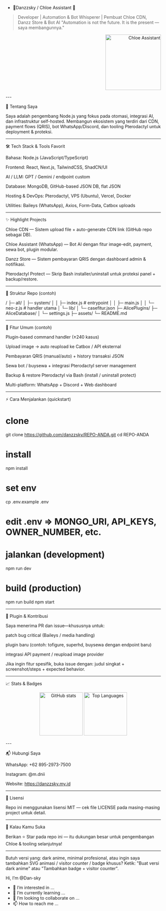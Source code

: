 - 👋Danzzsky / Chloe Assistant 🌸

> Developer | Automation & Bot Whisperer | Pembuat Chloe CDN, Danzz Store & Bot AI
"Automation is not the future. It is the present — saya membangunnya."



<p align="right">
  <img src="https://files.catbox.moe/ifx2y7.png" alt="Chloe Assistant" width="180"/>
</p>
---

🚀 Tentang Saya

Saya adalah pengembang Node.js yang fokus pada otomasi, integrasi AI, dan infrastruktur self-hosted. Membangun ekosistem yang terdiri dari CDN, payment flows (QRIS), bot WhatsApp/Discord, dan tooling Pterodactyl untuk deployment & proteksi.


---

🛠️ Tech Stack & Tools Favorit

Bahasa: Node.js (JavaScript/TypeScript)

Frontend: React, Next.js, TailwindCSS, ShadCN/UI

AI / LLM: GPT / Gemini / endpoint custom

Database: MongoDB, GitHub-based JSON DB, flat JSON

Hosting & DevOps: Pterodactyl, VPS (Ubuntu), Vercel, Docker

Utilities: Baileys (WhatsApp), Axios, Form-Data, Catbox uploads



---

✨ Highlight Projects

Chloe CDN — Sistem upload file + auto-generate CDN link (GitHub repo sebagai DB).

Chloe Assistant (WhatsApp) — Bot AI dengan fitur image-edit, payment, sewa bot, plugin modular.

Danzz Store — Sistem pembayaran QRIS dengan dashboard admin & notifikasi.

Pterodactyl Protect — Skrip Bash installer/uninstall untuk proteksi panel + backup/restore.



---

📂 Struktur Repo (contoh)

/
├─ all/
│  ├─ system/
│  │  ├─ index.js        # entrypoint
│  │  ├─ main.js
│  │  └─ neo-z.js        # handler utama
│  └─ lib/
│     └─ casefitur.json
├─ AlicePlugins/
├─ AliceDatabase/
│  └─ settings.js
├─ assets/
└─ README.md


---

🔌 Fitur Umum (contoh)

Plugin-based command handler (±240 kasus)

Upload image → auto reupload ke Catbox / API eksternal

Pembayaran QRIS (manual/auto) + history transaksi JSON

Sewa bot / buysewa + integrasi Pterodactyl server management

Backup & restore Pterodactyl via Bash (install / uninstall protect)

Multi-platform: WhatsApp + Discord + Web dashboard



---

⚡ Cara Menjalankan (quickstart)

# clone
git clone https://github.com/danzzsky/REPO-ANDA.git
cd REPO-ANDA

# install
npm install

# set env
cp .env.example .env
# edit .env => MONGO_URI, API_KEYS, OWNER_NUMBER, etc.

# jalankan (development)
npm run dev

# build (production)
npm run build
npm start


---

🧩 Plugin & Kontribusi

Saya menerima PR dan issue—khususnya untuk:

patch bug critical (Baileys / media handling)

plugin baru (contoh: tofigure, superhd, buysewa dengan endpoint baru)

integrasi API payment / reupload image provider


Jika ingin fitur spesifik, buka issue dengan: judul singkat + screenshot/steps + expected behavior.


---

📈 Stats & Badges

<p align="center">
  <img src="https://github-readme-stats.vercel.app/api?username=danzzsky&show_icons=true&theme=tokyonight" height="140" alt="GitHub stats"/>
  <img src="https://github-readme-stats.vercel.app/api/top-langs/?username=danzzsky&layout=compact&theme=tokyonight" height="140" alt="Top Languages"/>
</p>
---

📬 Hubungi Saya

WhatsApp: +62 895-2973-7500

Instagram: @m.dnii

Website: https://danzzsky.my.id



---

📝 Lisensi

Repo ini menggunakan lisensi MIT — cek file LICENSE pada masing-masing project untuk detail.


---

🙏 Kalau Kamu Suka

Berikan ⭐ Star pada repo ini — itu dukungan besar untuk pengembangan Chloe & tooling selanjutnya!


---

Butuh versi yang: dark anime, minimal profesional, atau ingin saya tambahkan SVG animasi / visitor counter / badge khusus?
Ketik: "Buat versi dark anime" atau "Tambahkan badge + visitor counter".

 Hi, I’m @Dan-sky
- 👀 I’m interested in ...
- 🌱 I’m currently learning ...
- 💞️ I’m looking to collaborate on ...
- 📫 How to reach me ...

<!---
Dan-sky/Dan-sky is a ✨ special ✨ repository because its `README.md` (this file) appears on your GitHub profile.
You can click the Preview link to take a look at your changes.
--->
